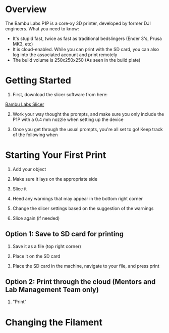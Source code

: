 # Overview

The Bambu Labs P1P is a core-xy 3D printer, developed by former DJI engineers. What you need to know:

- It's stupid fast, twice as fast as traditional bedslingers (Ender 3's, Prusa MK3, etc)
- It is cloud-enabled. While you can print with the SD card, you can also log into the associated account and print remotely
- The build volume is 250x250x250 (As seen in the build plate)


# Getting Started

1. First, download the slicer software from here:

[Bambu Labs Slicer](https://bambulab.com/en/download/studio)

2. Work your way thought the prompts, and make sure you only include the P1P with a 0.4 mm nozzle when setting up the device

3. Once you get through the usual prompts, you're all set to go! Keep track of the following when 


# Starting Your First Print

1. Add your object

2. Make sure it lays on the appropriate side

3. Slice it

4. Heed any warnings that may appear in the bottom right corner

5. Change the slicer settings based on the suggestion of the warnings

6. Slice again (if needed)

## Option 1: Save to SD card for printing

1. Save it as a file (top right corner)

2. Place it on the SD card

3. Place the SD card in the machine, navigate to your file, and press print

## Option 2: Print through the cloud (Mentors and Lab Management Team only)

1. "Print"


# Changing the Filament

